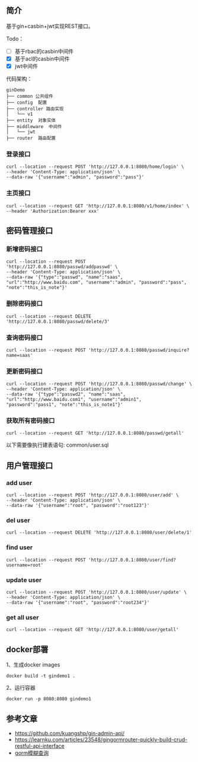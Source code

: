 ## 简介
基于gin+casbin+jwt实现REST接口。

Todo：
-[ ] 基于rbac的casbin中间件
-[x] 基于acl的casbin中间件
-[x] jwt中间件

代码架构：
```
ginDemo
├── common 公共组件
├── config  配置
├── controller 路由实现
│   └── v1
├── entity  对象实体
├── middleware  中间件
│   └── jwt
├── router  路由配置
```

### 登录接口
```
curl --location --request POST 'http://127.0.0.1:8080/home/login' \
--header 'Content-Type: application/json' \
--data-raw '{"username":"admin", "password":"pass"}'
```

### 主页接口
```
curl --location --request GET 'http://127.0.0.1:8080/v1/home/index' \
--header 'Authorization:Bearer xxx'
```

## 密码管理接口

### 新增密码接口
```
curl --location --request POST 'http://127.0.0.1:8080/passwd/addpasswd' \
--header 'Content-Type: application/json' \
--data-raw '{"type":"passwd", "name":"saas", "url":"http://www.baidu.com", "username":"admin", "password":"pass", "note":"this_is_note"}'
```

### 删除密码接口

```
curl --location --request DELETE 'http://127.0.0.1:8080/passwd/delete/3'
```

### 查询密码接口

```
curl --location --request POST 'http://127.0.0.1:8080/passwd/inquire?name=saas'
```

### 更新密码接口

```
curl --location --request POST 'http://127.0.0.1:8080/passwd/change' \
--header 'Content-Type: application/json' \
--data-raw '{"type":"passwd2", "name":"saas", "url":"http://www.baidu.com1", "username":"admin1", "password":"pass1", "note":"this_is_note1"}'
```

### 获取所有密码接口

```
curl --location --request GET 'http://127.0.0.1:8080/passwd/getall'
```

以下需要像执行建表语句: common/user.sql

## 用户管理接口

### add user

```
curl --location --request POST 'http://127.0.0.1:8080/user/add' \
--header 'Content-Type: application/json' \
--data-raw '{"username":"root", "password":"root123"}'
```

### del user

```
curl --location --request DELETE 'http://127.0.0.1:8080/user/delete/1'
```

### find user

```
curl --location --request POST 'http://127.0.0.1:8080/user/find?username=root'
```

### update user

```
curl --location --request POST 'http://127.0.0.1:8080/user/update' \
--header 'Content-Type: application/json' \
--data-raw '{"username":"root", "password":"root234"}'
```

### get all user

```
curl --location --request GET 'http://127.0.0.1:8080/user/getall'
```

## docker部署

1、生成docker images

```shell script
docker build -t gindemo1 .
```

2、运行容器

```shell script
docker run -p 8080:8080 gindemo1
```

## 参考文章

- https://github.com/kuangshp/gin-admin-api/
- https://learnku.com/articles/23548/gingormrouter-quickly-build-crud-restful-api-interface
- [gorm模糊查询](https://blog.csdn.net/qq_35167735/article/details/107862234)